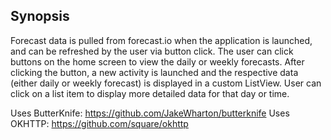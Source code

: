 ## Synopsis

Forecast data is pulled from forecast.io when the application is launched, and can be refreshed by the user via button click. 
The user can click buttons on the home screen to view the daily or weekly forecasts. After clicking the button, a new activity is launched and the respective data (either daily or weekly forecast) is displayed in a custom ListView. User can click on a list item to display more detailed data for that day or time. 

Uses ButterKnife: https://github.com/JakeWharton/butterknife
Uses OKHTTP: https://github.com/square/okhttp
